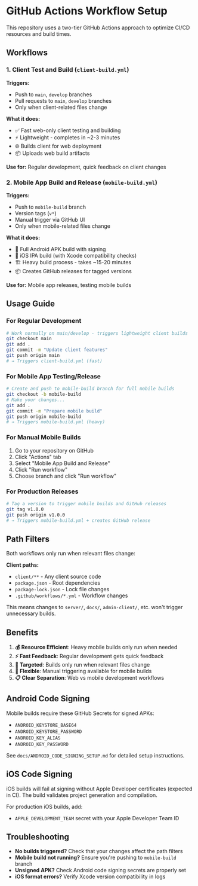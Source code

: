 # GitHub Actions Workflow Setup

This repository uses a two-tier GitHub Actions approach to optimize CI/CD resources and build times.

## Workflows

### 1. Client Test and Build (`client-build.yml`)
**Triggers:**
- Push to `main`, `develop` branches
- Pull requests to `main`, `develop` branches
- Only when client-related files change

**What it does:**
- ✅ Fast web-only client testing and building
- ⚡ Lightweight - completes in ~2-3 minutes
- 🌐 Builds client for web deployment
- 📦 Uploads web build artifacts

**Use for:** Regular development, quick feedback on client changes

### 2. Mobile App Build and Release (`mobile-build.yml`)
**Triggers:**
- Push to `mobile-build` branch
- Version tags (`v*`)
- Manual trigger via GitHub UI
- Only when mobile-related files change

**What it does:**
- 🤖 Full Android APK build with signing
- 📱 iOS IPA build (with Xcode compatibility checks)
- 🏗️ Heavy build process - takes ~15-20 minutes
- 📦 Creates GitHub releases for tagged versions

**Use for:** Mobile app releases, testing mobile builds

## Usage Guide

### For Regular Development
```bash
# Work normally on main/develop - triggers lightweight client builds
git checkout main
git add .
git commit -m "Update client features"
git push origin main
# → Triggers client-build.yml (fast)
```

### For Mobile App Testing/Release
```bash
# Create and push to mobile-build branch for full mobile builds
git checkout -b mobile-build
# Make your changes...
git add .
git commit -m "Prepare mobile build"
git push origin mobile-build
# → Triggers mobile-build.yml (heavy)
```

### For Manual Mobile Builds
1. Go to your repository on GitHub
2. Click "Actions" tab
3. Select "Mobile App Build and Release"
4. Click "Run workflow"
5. Choose branch and click "Run workflow"

### For Production Releases
```bash
# Tag a version to trigger mobile builds and GitHub releases
git tag v1.0.0
git push origin v1.0.0
# → Triggers mobile-build.yml + creates GitHub release
```

## Path Filters

Both workflows only run when relevant files change:

**Client paths:**
- `client/**` - Any client source code
- `package.json` - Root dependencies
- `package-lock.json` - Lock file changes
- `.github/workflows/*.yml` - Workflow changes

This means changes to `server/`, `docs/`, `admin-client/`, etc. won't trigger unnecessary builds.

## Benefits

1. **💰 Resource Efficient**: Heavy mobile builds only run when needed
2. **⚡ Fast Feedback**: Regular development gets quick feedback
3. **🎯 Targeted**: Builds only run when relevant files change
4. **🔄 Flexible**: Manual triggering available for mobile builds
5. **📋 Clear Separation**: Web vs mobile development workflows

## Android Code Signing

Mobile builds require these GitHub Secrets for signed APKs:
- `ANDROID_KEYSTORE_BASE64`
- `ANDROID_KEYSTORE_PASSWORD`
- `ANDROID_KEY_ALIAS`
- `ANDROID_KEY_PASSWORD`

See `docs/ANDROID_CODE_SIGNING_SETUP.md` for detailed setup instructions.

## iOS Code Signing

iOS builds will fail at signing without Apple Developer certificates (expected in CI). The build validates project generation and compilation.

For production iOS builds, add:
- `APPLE_DEVELOPMENT_TEAM` secret with your Apple Developer Team ID

## Troubleshooting

- **No builds triggered?** Check that your changes affect the path filters
- **Mobile build not running?** Ensure you're pushing to `mobile-build` branch
- **Unsigned APK?** Check Android code signing secrets are properly set
- **iOS format errors?** Verify Xcode version compatibility in logs
